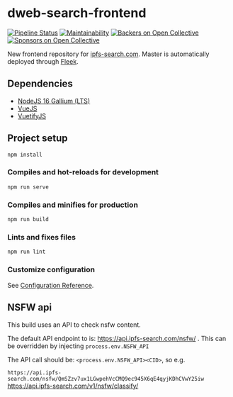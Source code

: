 <!-- 
SPDX-FileCopyrightText: 2022 Mathijs de Bruin <mathijs@visualspace.nl>
SPDX-FileCopyrightText: 2022 Dweb-search-frontend

SPDX-License-Identifier: AGPL-3.0-only

Dweb-search-frontend
-->


# dweb-search-frontend
[![Pipeline Status](https://gitlab.com/ipfs-search.com/dweb-search-frontend/badges/master/pipeline.svg)](https://gitlab.com/ipfs-search.com/dweb-search-frontend/-/commits/master)
[![Maintainability](https://api.codeclimate.com/v1/badges/1373bd46347115e764d2/maintainability)](https://codeclimate.com/github/ipfs-search/dweb-search-frontend/maintainability)
[![Backers on Open Collective](https://opencollective.com/ipfs-search/backers/badge.svg)](#backers)
[![Sponsors on Open Collective](https://opencollective.com/ipfs-search/sponsors/badge.svg)](#sponsors)

New frontend repository for [ipfs-search.com](https://ipfs-search.com). Master is automatically deployed through [Fleek](https://fleek.co/).

## Dependencies
* [NodeJS 16 Gallium (LTS)](https://nodejs.org/)
* [VueJS](https://vuejs.org/)
* [VuetifyJS](https://vuetifyjs.com/)

## Project setup
```
npm install
```

### Compiles and hot-reloads for development
```
npm run serve
```

### Compiles and minifies for production
```
npm run build
```

### Lints and fixes files
```
npm run lint
```

### Customize configuration
See [Configuration Reference](https://cli.vuejs.org/config/).

## NSFW api
This build uses an API to check nsfw content. 

The default API endpoint to is: https://api.ipfs-search.com/nsfw/
. This can be overridden by injecting `process.env.NSFW_API` 

The API call should be: `<process.env.NSFW_API><CID>`, so e.g.

`https://api.ipfs-search.com/nsfw/QmSZzv7ux1LGwpehVcCMQ9ec945X6qE4qyjKDhCVwY25iw`
https://api.ipfs-search.com/v1/nsfw/classify/
